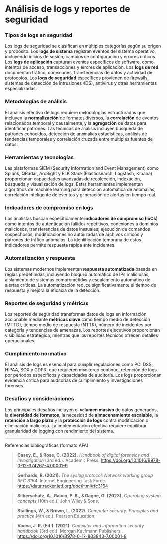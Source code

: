 # Análisis de logs y reportes de seguridad

### Tipos de logs en seguridad

Los logs de seguridad se clasifican en múltiples categorías según su origen y propósito. Los **logs de sistema** registran eventos del sistema operativo, incluyendo inicios de sesión, cambios de configuración y errores críticos. Los **logs de aplicación** capturan eventos específicos de software, como intentos de acceso, transacciones y errores de aplicación. Los **logs de red** documentan tráfico, conexiones, transferencias de datos y actividad de protocolos. Los **logs de seguridad** específicos provienen de firewalls, sistemas de detección de intrusiones (IDS), antivirus y otras herramientas especializadas.

### Metodologías de análisis

El análisis efectivo de logs requiere metodologías estructuradas que incluyen la **normalización** de formatos diversos, la **correlación** de eventos relacionados temporal y causalmente, y la **agregación** de datos para identificar patrones. Las técnicas de análisis incluyen búsqueda de patrones conocidos, detección de anomalías estadísticas, análisis de tendencias temporales y correlación cruzada entre múltiples fuentes de datos.

### Herramientas y tecnologías

Las plataformas SIEM (Security Information and Event Management) como Splunk, QRadar, ArcSight y ELK Stack (Elasticsearch, Logstash, Kibana) proporcionan capacidades avanzadas de recolección, indexación, búsqueda y visualización de logs. Estas herramientas implementan algoritmos de machine learning para detección automática de anomalías, correlación inteligente de eventos y generación de alertas en tiempo real.

### Indicadores de compromiso en logs

Los analistas buscan específicamente **indicadores de compromiso (IoCs)** como intentos de autenticación fallidos repetitivos, conexiones a dominios maliciosos, transferencias de datos inusuales, ejecución de comandos sospechosos, modificaciones no autorizadas de archivos críticos y patrones de tráfico anómalos. La identificación temprana de estos indicadores permite respuesta rápida ante incidentes.

### Automatización y respuesta

Los sistemas modernos implementan **respuesta automatizada** basada en reglas predefinidas, incluyendo bloqueo automático de IPs maliciosas, aislamiento de sistemas comprometidos y escalamiento automático de alertas críticas. La automatización reduce significativamente el tiempo de respuesta y mejora la eficacia de la detección.

### Reportes de seguridad y métricas

Los reportes de seguridad transforman datos de logs en información accionable mediante **métricas clave** como tiempo medio de detección (MTTD), tiempo medio de respuesta (MTTR), número de incidentes por categoría y tendencias de amenazas. Los reportes ejecutivos proporcionan visibilidad estratégica, mientras que los reportes técnicos ofrecen detalles operacionales.

### Cumplimiento normativo

El análisis de logs es esencial para cumplir regulaciones como PCI DSS, HIPAA, SOX y GDPR, que requieren monitoreo continuo, retención de logs por períodos específicos y capacidades de auditoría. Los logs proporcionan evidencia crítica para auditorías de cumplimiento y investigaciones forenses.

### Desafíos y consideraciones

Los principales desafíos incluyen el **volumen masivo** de datos generados, la **diversidad de formatos**, la necesidad de **almacenamiento escalable**, la **retención a largo plazo** y la **protección de logs** contra modificación o eliminación maliciosa. La implementación efectiva requiere equilibrar granularidad de logging con rendimiento del sistema.

______________________
Referencias bibliográficas (formato APA)

> **Casey, E., & Rose, C. (2022).** *Handbook of digital forensics and investigation* (3rd ed.). Academic Press. https://doi.org/10.1016/B978-0-12-374267-4.00001-9

> **Gerhards, R. (2021).** *The syslog protocol: Network working group RFC 3164*. Internet Engineering Task Force. https://datatracker.ietf.org/doc/html/rfc3164

> **Silberschatz, A., Galvin, P. B., & Gagne, G. (2023).** *Operating system concepts* (10th ed.). John Wiley & Sons. 

> **Stallings, W., & Brown, L. (2022).** *Computer security: Principles and practice* (4th ed.). Pearson Education.

> **Vacca, J. R. (Ed.). (2021).** *Computer and information security handbook* (3rd ed.). Morgan Kaufmann Publishers. https://doi.org/10.1016/B978-0-12-803843-7.00001-8
